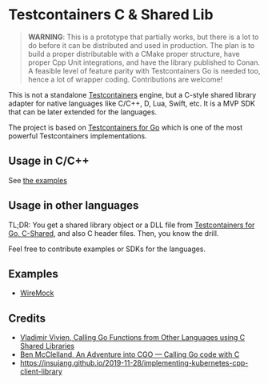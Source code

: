 # Testcontainers C & Shared Lib

> **WARNING**: This is a prototype that partially works,
> but there is a lot to do before it can be distributed
> and used in production.
> The plan is to build a proper distributable with a CMake proper structure,
> have proper Cpp Unit integrations,
> and have the library published to Conan.
> A feasible level of feature parity with Testcontainers Go is needed too,
> hence a lot of wrapper coding.
> Contributions are welcome!

This is not a standalone [Testcontainers](https://testcontainers.org/) engine,
but a C-style shared library adapter for native languages like C/C++, D, Lua, Swift, etc.
It is a MVP SDK that can be later extended for the languages.

The project is based on [Testcontainers for Go](https://golang.testcontainers.org/)
which is one of the most powerful Testcontainers implementations.

## Usage in C/C++

See [the examples](./testcontaincers-c/)

## Usage in other languages

TL;DR: You get a shared library object or a DLL file from [Testcontainers for Go. C-Shared](./testcontainers-go-c-shared/),
and also C header files. Then, you know the drill.

Feel free to contribute examples or SDKs for the languages.

## Examples

- [WireMock](./demo/wiremock/)

## Credits

- [Vladimir Vivien, Calling Go Functions from Other Languages using C Shared Libraries](https://github.com/vladimirvivien/go-cshared-examples)
- [Ben McClelland, An Adventure into CGO — Calling Go code with C](https://medium.com/@ben.mcclelland/an-adventure-into-cgo-calling-go-code-with-c-b20aa6637e75)
- https://insujang.github.io/2019-11-28/implementing-kubernetes-cpp-client-library
